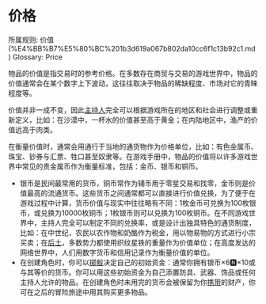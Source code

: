 # 价格

所属规则: 价值 (%E4%BB%B7%E5%80%BC%201b3d619a067b802da10cc6f1c13b92c1.md)
Glossary: Price

物品的价值是指交易时的参考价格。在多数存在商贸与交易的游戏世界中，物品的价值通常会在某个数字上下波动，这往往取决于物品的稀缺程度、市场对它的青睐程度等。

价值并非一成不变，因此[主持人](%E4%B8%BB%E6%8C%81%E4%BA%BA%201b3d619a067b80c9ad40cd30502c5e9f.md)完全可以根据游戏所在的地区和社会进行调整或重新定义，比如：在沙漠中，一杯水的价值甚至高于黄金；在内陆地区中，渔产的价值远高于肉类。

在衡量价值时，通常会用通行于当地的通货物作为价格单位，比如：有色金属币、珠宝、钞券与汇票、牲口甚至奴隶等。在游戏手册中，物品的价值将以许多游戏世界中常见的贵金属币作为衡量标准，包括：金币、银币和铜币。

- 银币是民间最常用的货币，铜币常作为辅币用于零星交易和找零，金币则是价值最高的流通货币。这些货币之间通常都可以直接进行价值兑换，为了便于在游戏过程中计算，货币价值与现实中往往略有不同：1枚金币可兑换为100枚银币，或兑换为10000枚铜币；1枚银币则可以兑换为100枚铜币。在不同游戏世界中，主持人完全可以制定不同的兑换率，或是设计出独具特色的通货制度，比如：在中世纪，农民以农作物和奶酪作为税金，用以物易物的方式进行小宗买卖；在[后土](https://www.notion.so/1b8d619a067b80169bc3cf9b17da0c40?pvs=21)，多数势力都使用织纹星铁的重量作为价值单位；在高度发达的网络世界中，人们用数字货币和信用记录作为衡量价值的单位。
- 在创建角色时，你可以[掷骰](%E6%8E%B7%E9%AA%B0%201b3d619a067b80f89c53e38483e535c4.md)决定自己的初始资金：通常你拥有银币×6🅽×10或与其等价的货币。你可以用这些初始资金为自己添置防具、武器、饰品或任何主持人允许的物品。在创建角色时未用完的货币会被保留为你[携带](%E6%90%BA%E5%B8%A6%201b3d619a067b80eba1bde9b8208d9313.md)的财产，你可在之后的冒险旅途中用其购买更多物品。